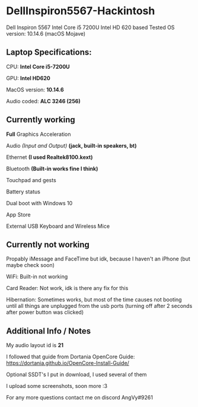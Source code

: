 # DellInspiron5567-Hackintosh
Dell Inspiron 5567 Intel Core i5 7200U Intel HD 620 based
Tested OS version: 10.14.6 (macOS Mojave)

## Laptop Specifications:

CPU: **Intel Core i5-7200U**

GPU: **Intel HD620**

MacOS version: **10.14.6**

Audio coded: **ALC 3246 (256)**

## Currently working

**Full** Graphics Acceleration

Audio *(Input and Output)* **(jack, built-in speakers, bt)**

Ethernet **(I used Realtek8100.kext)** 

Bluetooth **(Built-in works fine I think)**

Touchpad and gests

Battery status

Dual boot with Windows 10

App Store

External USB Keyboard and Wireless Mice



## Currently not working

Propably iMessage and FaceTime but idk, because I haven't an iPhone (but maybe check soon)

WiFi: Built-in not working

Card Reader: Not work, idk is there any fix for this

Hibernation: Sometimes works, but most of the time causes not booting until all things are unplugged from the usb ports (turning off after 2 seconds after power button was clicked)

## Additional Info / Notes

My audio layout id is **21**

I followed that guide from Dortania OpenCore Guide: https://dortania.github.io/OpenCore-Install-Guide/

Optional SSDT's I put in download, I used several of them

I upload some screenshots, soon more :3

For any more questions contact me on discord AngVy#9261
